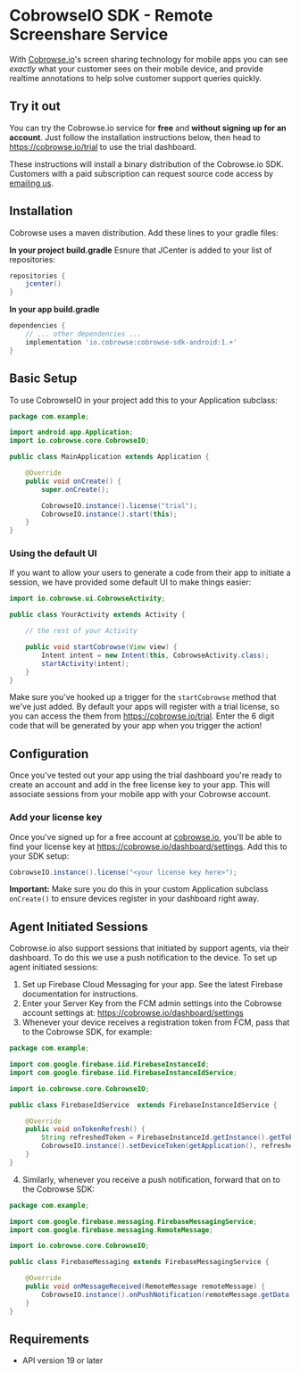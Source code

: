 # CobrowseIO SDK - Remote Screenshare Service

With [Cobrowse.io](https://cobrowse.io)'s screen sharing technology for mobile apps you can see *exactly* what your customer sees on their mobile device, and provide realtime annotations to help solve customer support queries quickly.

## Try it out

You can try the Cobrowse.io service for **free** and **without signing up for an account**. Just follow the installation instructions below, then head to <https://cobrowse.io/trial> to use the trial dashboard.

These instructions will install a binary distribution of the Cobrowse.io SDK. Customers with a paid subscription can request source code access by [emailing us](mailto:hello@cobrowse.io).

## Installation

Cobrowse uses a maven distribution. Add these lines to your gradle files:

**In your project build.gradle**
Esnure that JCenter is added to your list of repositories:
```gradle
repositories {
    jcenter()
}
```

**In your app build.gradle**
```gradle
dependencies {
    // ... other dependencies ...
    implementation 'io.cobrowse:cobrowse-sdk-android:1.+'
}
```

## Basic Setup

To use CobrowseIO in your project add this to your Application subclass:

```java
package com.example;

import android.app.Application;
import io.cobrowse.core.CobrowseIO;

public class MainApplication extends Application {

    @Override
    public void onCreate() {
        super.onCreate();

        CobrowseIO.instance().license("trial");
        CobrowseIO.instance().start(this);
    }
}
```

### Using the default UI
If you want to allow your users to generate a code from their app to initiate a session, we have provided some default UI to make things easier:

```java
import io.cobrowse.ui.CobrowseActivity;

public class YourActivity extends Activity {

    // the rest of your Activity

    public void startCobrowse(View view) {
        Intent intent = new Intent(this, CobrowseActivity.class);
        startActivity(intent);
    }
}
```

Make sure you've hooked up a trigger for the `startCobrowse` method that we've just added. By default your apps will register with a trial license, so you can access the them from <https://cobrowse.io/trial>. Enter the 6 digit code that will be generated by your app when you trigger the action!

## Configuration

Once you've tested out your app using the trial dashboard you're ready to create an account and add in the free license key to your app. This will associate sessions from your mobile app with your Cobrowse account.

### Add your license key
Once you've signed up for a free account at [cobrowse.io](https://cobrowse.io), you'll be able to find your license key at <https://cobrowse.io/dashboard/settings>. Add this to your SDK setup:
```java
CobrowseIO.instance().license("<your license key here>");
```
**Important:** Make sure you do this in your custom Application subclass `onCreate()` to ensure devices register in your dashboard right away.

## Agent Initiated Sessions

Cobrowse.io also support sessions that initiated by support agents, via their dashboard. To do this we use a push notification to the device. To set up agent initiated sessions:

1. Set up Firebase Cloud Messaging for your app. See the latest Firebase documentation for instructions.
2. Enter your Server Key from the FCM admin settings into the Cobrowse account settings at: https://cobrowse.io/dashboard/settings
3. Whenever your device receives a registration token from FCM, pass that to the Cobrowse SDK, for example:

```java
package com.example;

import com.google.firebase.iid.FirebaseInstanceId;
import com.google.firebase.iid.FirebaseInstanceIdService;

import io.cobrowse.core.CobrowseIO;

public class FirebaseIdService  extends FirebaseInstanceIdService {

    @Override
    public void onTokenRefresh() {
        String refreshedToken = FirebaseInstanceId.getInstance().getToken();
        CobrowseIO.instance().setDeviceToken(getApplication(), refreshedToken);
    }
}
```
4. Similarly, whenever you receive a push notification, forward that on to the Cobrowse SDK:

```java
package com.example;

import com.google.firebase.messaging.FirebaseMessagingService;
import com.google.firebase.messaging.RemoteMessage;

import io.cobrowse.core.CobrowseIO;

public class FirebaseMessaging extends FirebaseMessagingService {

    @Override
    public void onMessageReceived(RemoteMessage remoteMessage) {
        CobrowseIO.instance().onPushNotification(remoteMessage.getData());
    }
}
```

## Requirements

* API version 19 or later
